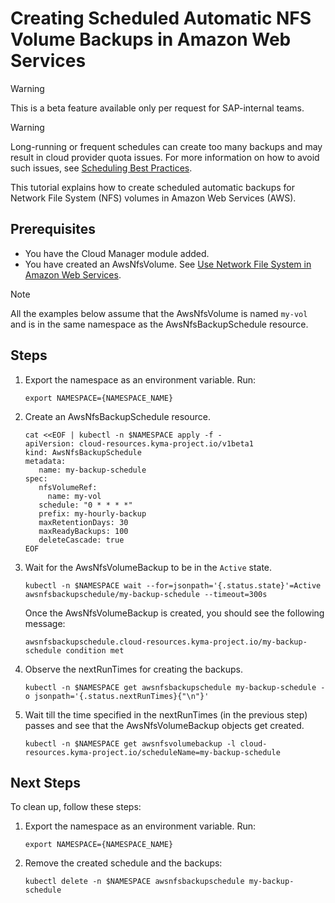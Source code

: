 # Creating Scheduled Automatic NFS Volume Backups in Amazon Web Services

> [!WARNING]
> This is a beta feature available only per request for SAP-internal teams.

> [!WARNING]
> Long-running or frequent schedules can create too many backups and may result in cloud provider quota issues.
> For more information on how to avoid such issues, see [Scheduling Best Practices](../00-25-scheduling-best-practices.md).

This tutorial explains how to create scheduled automatic backups for Network File System (NFS) volumes in Amazon Web Services (AWS).

## Prerequisites <!-- {docsify-ignore} -->

* You have the Cloud Manager module added.
* You have created an AwsNfsVolume. See [Use Network File System in Amazon Web Services](./01-20-10-aws-nfs-volume.md).

> [!NOTE]
> All the examples below assume that the AwsNfsVolume is named `my-vol` and is in the same namespace as the AwsNfsBackupSchedule resource.

## Steps <!-- {docsify-ignore} -->

1. Export the namespace as an environment variable. Run:

   ```shell
   export NAMESPACE={NAMESPACE_NAME}
   ```

2. Create an AwsNfsBackupSchedule resource.

   ```shell
   cat <<EOF | kubectl -n $NAMESPACE apply -f -
   apiVersion: cloud-resources.kyma-project.io/v1beta1
   kind: AwsNfsBackupSchedule
   metadata:
      name: my-backup-schedule
   spec:
      nfsVolumeRef:
        name: my-vol
      schedule: "0 * * * *"
      prefix: my-hourly-backup
      maxRetentionDays: 30
      maxReadyBackups: 100
      deleteCascade: true
   EOF
   ```

3. Wait for the AwsNfsVolumeBackup to be in the `Active` state.

   ```shell
   kubectl -n $NAMESPACE wait --for=jsonpath='{.status.state}'=Active awsnfsbackupschedule/my-backup-schedule --timeout=300s
   ```

   Once the AwsNfsVolumeBackup is created, you should see the following message:

   ```console
   awsnfsbackupschedule.cloud-resources.kyma-project.io/my-backup-schedule condition met
   ```

4. Observe the nextRunTimes for creating the backups.

   ```shell
   kubectl -n $NAMESPACE get awsnfsbackupschedule my-backup-schedule -o jsonpath='{.status.nextRunTimes}{"\n"}' 
   ```

5. Wait till the time specified in the nextRunTimes (in the previous step) passes and see that the AwsNfsVolumeBackup objects get created.

   ```shell
   kubectl -n $NAMESPACE get awsnfsvolumebackup -l cloud-resources.kyma-project.io/scheduleName=my-backup-schedule 
   ```

## Next Steps <!-- {docsify-ignore} -->

To clean up, follow these steps:

1. Export the namespace as an environment variable. Run:

   ```shell
   export NAMESPACE={NAMESPACE_NAME}
   ```

2. Remove the created schedule and the backups:
  
   ```shell
   kubectl delete -n $NAMESPACE awsnfsbackupschedule my-backup-schedule
   ```
